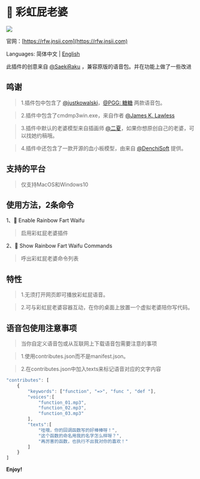 # 🌈 彩虹屁老婆
![](https://s1.ax1x.com/2020/08/17/deB1yV.gif)

官网：[https://rfw.jnsii.com](https://rfw.jnsii.com)

Languages: 简体中文 | [English](./README.md)

此插件的创意来自 [@SaekiRaku](https://github.com/SaekiRaku/vscode-rainbow-fart) ，兼容原版的语音包。并在功能上做了一些改进

## 鸣谢

> 1.插件包中包含了 [@justkowalski](https://github.com/JustKowalski)，[@PGG: 糖糖](https://github.com/heixiaobai/rainbow-fart-voice-pack) 两款语音包。

> 2.插件中包含了cmdmp3win.exe，来自作者 [@James K. Lawless](http://jiml.us)

> 3.插件中默认的老婆模型来自插画师 [@二夏](https://erxia207.lofter.com)，如果你想原创自己的老婆，可以找她约稿哦。

> 4.插件中还包含了一款开源的血小板模型，由来自 [@DenchiSoft](https://twitter.com/DenchiSoft/status/1036017773011525632) 提供。

## 支持的平台

> 仅支持MacOS和Windows10

## 使用方法，2条命令

1、🌈 Enable Rainbow Fart Waifu
> 启用彩虹屁老婆插件

2、🌈 Show Rainbow Fart Waifu Commands
> 呼出彩虹屁老婆命令列表

## 特性

> 1.无须打开网页即可播放彩虹屁语音。

> 2.可与彩虹屁老婆容器互动，在你的桌面上放置一个虚拟老婆陪你写代码。

## 语音包使用注意事项
> 当你自定义语音包或从互联网上下载语音包需要注意的事项

> 1.使用contributes.json而不是manifest.json。

> 2.在contributes.json中加入texts来标记语音对应的文字内容

~~~~javascript
"contributes": [
    {
        "keywords": ["function", "=>", "func ", "def "],
        "voices":[
            "function_01.mp3",
            "function_02.mp3",
            "function_03.mp3"
        ],
        "texts":[
            "哇哦，你的回调函数写的好棒棒呀！",
            "这个函数的命名用我的名字怎么样呀？",
            "再厉害的函数，也执行不出我对你的喜欢！"
        ]
    }
]
~~~~


**Enjoy!**

